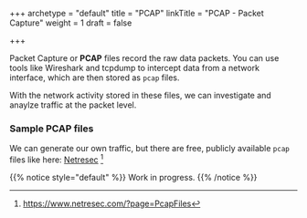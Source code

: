 +++
archetype = "default"
title = "PCAP"
linkTitle = "PCAP - Packet Capture"
weight = 1
draft = false

+++

Packet Capture or **PCAP** files record the raw data packets. You can use tools like Wireshark and tcpdump to intercept data from a network interface, which are then stored as `pcap` files.

With the network activity stored in these files, we can investigate and anaylze traffic at the packet level.

### Sample PCAP files

We can generate our own traffic, but there are free, publicly available `pcap` files like here: [Netresec](https://www.netresec.com/?page=PcapFiles) [^1]

[^1]: https://www.netresec.com/?page=PcapFiles


{{% notice style="default" %}}
Work in progress.
{{% /notice %}}
